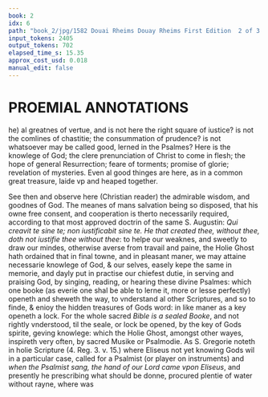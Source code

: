 ```yaml
---
book: 2
idx: 6
path: "book_2/jpg/1582 Douai Rheims Douay Rheims First Edition  2 of 3 1610 Old Testament.pdf-6.jpg"
input_tokens: 2405
output_tokens: 702
elapsed_time_s: 15.35
approx_cost_usd: 0.018
manual_edit: false
---
```

# PROEMIAL ANNOTATIONS

he) al greatnes of vertue, and is not here the right square of iustice? is not the comlines of chastitie; the consummation of prudence? is not whatsoever may be called good, lerned in the Psalmes? Here is the knowlege of God; the clere prenunciation of Christ to come in flesh; the hope of general Resurrection; feare of torments; promise of glorie; revelation of mysteries. Even al good thinges are here, as in a common great treasure, laide vp and heaped together.

See then and observe here (Christian reader) the admirable wisdom, and goodnes of God. The meanes of mans salvation being so disposed, that his owne free consent, and cooperation is therto necessarily required, according to that most approved doctrin of the same S. Augustin: *Qui creavit te sine te; non iustificabit sine te. He that created thee, without thee, doth not iustifie thee without thee*: to helpe our weaknes, and sweetly to draw our mindes, otherwise averse from travail and paine, the Holie Ghost hath ordained that in final towne, and in pleasant maner, we may attaine necessarie knowlege of God, & our selves, easely kepe the same in memorie, and dayly put in practise our chiefest dutie, in serving and praising God, by singing, reading, or hearing these divine Psalmes: which one booke (as everie one shal be able to lerne it, more or lesse perfectly) openeth and sheweth the way, to vnderstand al other Scriptures, and so to finde, & enioy the hidden treasures of Gods word: in like maner as a key openeth a lock. For the whole sacred *Bible is a sealed Booke*, and not rightly vnderstood, til the seale, or lock be opened, by the key of Gods spirite, geving knowlege: which the Holie Ghost, amongst other wayes, inspireth very often, by sacred Musike or Psalmodie. As S. Gregorie noteth in holie Scripture (4. Reg. 3. v. 15.) where Eliseus not yet knowing Gods wil in a particular case, called for a Psalmist (or player on instruments) and *when the Psalmist sang, the hand of our Lord came vpon Eliseus*, and presently he prescribing what should be donne, procured plentie of water without rayne, where was

[^1]: Gods providence in sweetly drawing out consent & cooperation of freewil, which is necessarie to salvation.

[^2]: S. Aug. ser. 15. de verb. Apost.

[^3]: S. Aug in proleg. Psal.

[^4]: Holie Scriptures a sealed booke.

[^5]: The Psalter is the key of other Scriptures.

[^6]: li. 4. dialog. c. 44.
